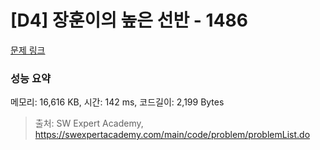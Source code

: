 # [D4] 장훈이의 높은 선반 - 1486 

[문제 링크](https://swexpertacademy.com/main/code/problem/problemDetail.do?contestProbId=AV2b7Yf6ABcBBASw) 

### 성능 요약

메모리: 16,616 KB, 시간: 142 ms, 코드길이: 2,199 Bytes



> 출처: SW Expert Academy, https://swexpertacademy.com/main/code/problem/problemList.do